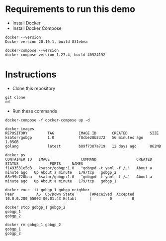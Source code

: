# Requirements to run this demo 

- Install Docker 
- Install Docker Compose 

```
docker --version
Docker version 20.10.1, build 831ebea
```
```
docker-compose --version
docker-compose version 1.27.4, build 40524192
```

# Instructions 

- Clone this repository 
```
git clone 
cd 
```
- Run these commands 
```
docker-compose -f docker-compose up -d
```
```
docker images
REPOSITORY         TAG           IMAGE ID       CREATED          SIZE
ksator/gobgp       1.0           f8cbe28b2372   56 minutes ago   1.05GB
golang             latest        b09f7387a719   12 days ago      862MB
```
```
docker ps
CONTAINER ID   IMAGE              COMMAND                  CREATED              STATUS              PORTS     NAMES
f1493531e5d3   ksator/gobgp:1.0   "gobgpd -t yaml -f /…"   About a minute ago   Up About a minute   179/tcp   gobgp_2
68e99c720baa   ksator/gobgp:1.0   "gobgpd -t yaml -f /…"   About a minute ago   Up About a minute   179/tcp   gobgp_1
```
```
docker exec -it gobgp_1 gobgp neighbor
Peer          AS  Up/Down State       |#Received  Accepted
10.0.0.200 65002 00:01:43 Establ      |        0         0
```
```
docker stop gobgp_1 gobgp_2
gobgp_1
gobgp_2
```
```
docker rm gobgp_1 gobgp_2
gobgp_1
gobgp_2
```



